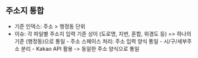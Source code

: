 ## 주소지 통합
- 기준 인덱스: 주소 > 행정동 단위 
- 이슈: 각 파일별 주소지 입력 기준 상이 (도로명, 지번, 혼합, 위경도 등)
        => 하나의 기준 (행정동)으로 통일
          - 주소 스페이스 처리: 주소 입력 양식 통일
          - 시/구/세부주소 분리
          - Kakao API 활용 -> 동일한 주소 양식으로 통일
